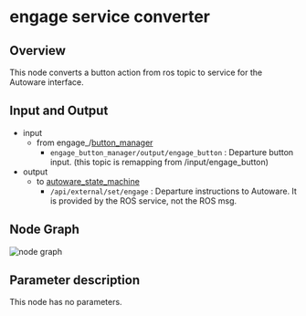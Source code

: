 # engage service converter

## Overview
This node converts a button action from ros topic to service for the Autoware interface.

## Input and Output
- input
  - from engage_/[button_manager](https://github.com/eve-autonomy/button_manager/)
    - `engage_button_manager/output/engage_button` : Departure button input. (this topic is remapping from /input/engage_button)
- output
  - to [autoware_state_machine](https://github.com/eve-autonomy/autoware_state_machine)
    - `/api/external/set/engage` : Departure instructions to Autoware. It is provided by the ROS service, not the ROS msg.

## Node Graph
![node graph](http://www.plantuml.com/plantuml/proxy?src=https://raw.githubusercontent.com/eve-autonomy/engage_srv_converter/docs/node_graph.pu)

## Parameter description
This node has no parameters.
